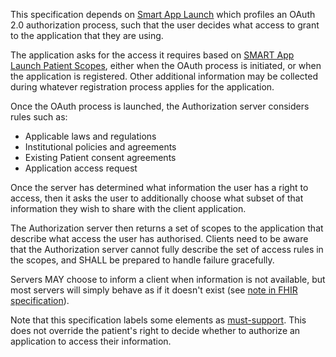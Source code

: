 This specification depends on [Smart App Launch](http://hl7.org/fhir/smart-app-launch) which profiles an OAuth 2.0 authorization process,
such that the user decides what access to grant to the application that they are using. 

The application asks for the access it requires based on [SMART App Launch Patient Scopes](http://hl7.org/fhir/smart-app-launch/scopes-and-launch-context.html#patient-specific-scopes), either when the OAuth process is initiated, 
or when the application is registered. Other additional information may be collected during whatever registration process applies 
for the application. 

Once the OAuth process is launched, the Authorization server considers rules such as:

* Applicable laws and regulations
* Institutional policies and agreements 
* Existing Patient consent agreements
* Application access request 

Once the server has determined what information the user has a right to access, then it asks the user to 
additionally choose what subset of that information they wish to share with the client
application. 

The Authorization server then returns a set of scopes to the application that describe what access
the user has authorised. Clients need to be aware that the Authorization server cannot fully describe 
the set of access rules in the scopes, and SHALL be prepared to handle failure gracefully. 

Servers MAY choose to inform a client when information is not available, but most servers will simply 
behave as if it doesn't exist (see [note in FHIR specification](http://hl7.org/fhir/security.html#AccessDenied)).

Note that this specification labels some elements as [must-support](conformance.html#must-support). This 
does not override the patient's right to decide whether to authorize an application to access their information.
